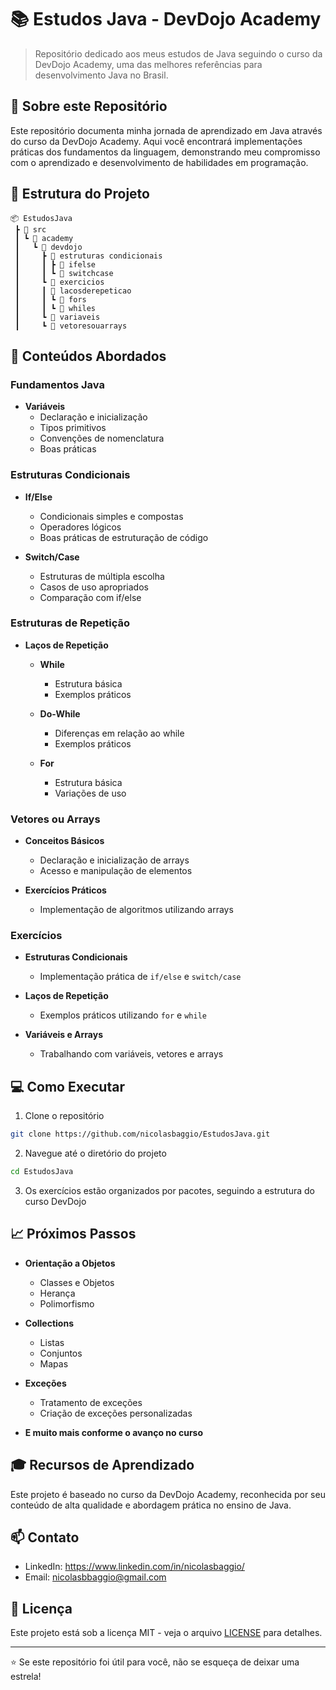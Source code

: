# 📚 Estudos Java - DevDojo Academy

> Repositório dedicado aos meus estudos de Java seguindo o curso da DevDojo Academy, uma das melhores referências para desenvolvimento Java no Brasil.

## 🎯 Sobre este Repositório

Este repositório documenta minha jornada de aprendizado em Java através do curso da DevDojo Academy. Aqui você encontrará implementações práticas dos fundamentos da linguagem, demonstrando meu compromisso com o aprendizado e desenvolvimento de habilidades em programação.

## 📂 Estrutura do Projeto

```
📦 EstudosJava
 ┣ 📂 src
 ┃ ┗ 📂 academy
 ┃   ┗ 📂 devdojo
 ┃     ┣ 📂 estruturas condicionais
 ┃     ┃ ┣ 📂 ifelse
 ┃     ┃ ┗ 📂 switchcase
 ┃     ┗ 📂 exercicios
 ┃     ┃ 📂 lacosderepeticao
 ┃     ┃ ┗ 📂 fors
 ┃     ┃ ┗ 📂 whiles
 ┃     ┗ 📂 variaveis
 ┃     ┗ 📂 vetoresouarrays
```

## 🔧 Conteúdos Abordados

### Fundamentos Java
- **Variáveis**
  - Declaração e inicialização
  - Tipos primitivos
  - Convenções de nomenclatura
  - Boas práticas

### Estruturas Condicionais
- **If/Else**
  - Condicionais simples e compostas
  - Operadores lógicos
  - Boas práticas de estruturação de código

- **Switch/Case**
  - Estruturas de múltipla escolha
  - Casos de uso apropriados
  - Comparação com if/else
 
### Estruturas de Repetição
- **Laços de Repetição**
  - **While**
    - Estrutura básica
    - Exemplos práticos
      
  - **Do-While**
    - Diferenças em relação ao while
    - Exemplos práticos
      
  - **For**
    - Estrutura básica
    - Variações de uso
   
### Vetores ou Arrays
- **Conceitos Básicos**
  - Declaração e inicialização de arrays
  - Acesso e manipulação de elementos
      
- **Exercícios Práticos**
  - Implementação de algoritmos utilizando arrays
 
### Exercícios
- **Estruturas Condicionais**
  - Implementação prática de `if/else` e `switch/case`
    
- **Laços de Repetição**
  - Exemplos práticos utilizando `for` e `while`
    
- **Variáveis e Arrays**
  - Trabalhando com variáveis, vetores e arrays


## 💻 Como Executar

1. Clone o repositório
```bash
git clone https://github.com/nicolasbaggio/EstudosJava.git
```

2. Navegue até o diretório do projeto
```bash
cd EstudosJava
```

3. Os exercícios estão organizados por pacotes, seguindo a estrutura do curso DevDojo

## 📈 Próximos Passos

- **Orientação a Objetos**
  - Classes e Objetos
  - Herança
  - Polimorfismo

- **Collections**
  - Listas
  - Conjuntos
  - Mapas
    
- **Exceções**
  - Tratamento de exceções
  - Criação de exceções personalizadas

- **E muito mais conforme o avanço no curso**

## 🎓 Recursos de Aprendizado

Este projeto é baseado no curso da DevDojo Academy, reconhecida por seu conteúdo de alta qualidade e abordagem prática no ensino de Java.

## 📫 Contato

- LinkedIn: https://www.linkedin.com/in/nicolasbaggio/
- Email: nicolasbbaggio@gmail.com

## 📄 Licença

Este projeto está sob a licença MIT - veja o arquivo [LICENSE](MIT_License.txt) para detalhes.

---

⭐ Se este repositório foi útil para você, não se esqueça de deixar uma estrela!
